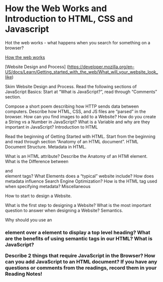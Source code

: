 # How the Web Works and Introduction to HTML, CSS and Javascript

Hot the web works - what happens when you search for something on a browser?

[How the web works](https://developer.mozilla.org/en-US/docs/Learn/Getting_started_with_the_web/How_the_Web_works)

[Website Design and Process] (https://developer.mozilla.org/en-US/docs/Learn/Getting_started_with_the_web/What_will_your_website_look_like)

Skim Website Design and Process.
Read the following sections of JavaScript Basics: Start at “What is JavaScript?”, read through “Comments” section.

Compose a short poem describing how HTTP sends data between computers.
Describe how HTML, CSS, and JS files are “parsed” in the browser.
How can you find images to add to a Website?
How do you create a String vs a Number in JavaScript?
What is a Variable and why are they important in JavaScript?
Introduction to HTML

Read the beginning of Getting Started with HTML. Start from the beginning and read through section “Anatomy of an HTML document”.
HTML Document Structure.
Metadata in HTML.

What is an HTML attribute?
Describe the Anatomy of an HTMl element.
What is the Difference between <article> and <section> element tags?
What Elements does a “typical” website include?
How does metadata influence Search Engine Optimization?
How is the <meta> HTML tag used when specifying metadata?
Miscellaneous

How to start to design a Website.

What is the first step to designing a Website?
What is the most important question to answer when designing a Website?
Semantics.

Why should you use an <h1> element over a <span> element to display a top level heading?
What are the benefits of using semantic tags in our HTML?
What is JavaScript?

Describe 2 things that require JavaScript in the Browser?
How can you add JavaScript to an HTML document?
If you have any questions or comments from the readings, record them in your Reading Notes!
